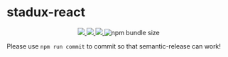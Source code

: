 # stadux-react

<p align="center">
  <a href="https://codeclimate.com/github/stadux/stadux-react/maintainability">
    <img src="https://api.codeclimate.com/v1/badges/6f4083c89bbf0ebe3fd4/maintainability" />
  </a>

  <a href="https://circleci.com/gh/stadux/stadux-react">
    <img src="https://circleci.com/gh/stadux/stadux-react.svg?style=svg" />
  </a>
  
  <a href="https://codecov.io/gh/stadux/stadux-react">
    <img src="https://codecov.io/gh/stadux/stadux-react/branch/master/graph/badge.svg" />
  </a>
  
  <img alt="npm bundle size" src="https://img.shields.io/bundlephobia/minzip/stadux-react">
</p>

Please use `npm run commit` to commit so that semantic-release can work!
